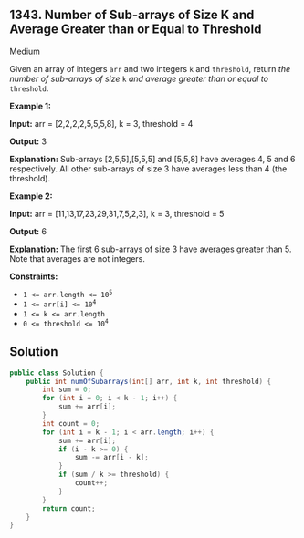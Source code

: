 ## 1343\. Number of Sub-arrays of Size K and Average Greater than or Equal to Threshold

Medium

Given an array of integers `arr` and two integers `k` and `threshold`, return _the number of sub-arrays of size_ `k` _and average greater than or equal to_ `threshold`.

**Example 1:**

**Input:** arr = [2,2,2,2,5,5,5,8], k = 3, threshold = 4

**Output:** 3

**Explanation:** Sub-arrays [2,5,5],[5,5,5] and [5,5,8] have averages 4, 5 and 6 respectively. All other sub-arrays of size 3 have averages less than 4 (the threshold).

**Example 2:**

**Input:** arr = [11,13,17,23,29,31,7,5,2,3], k = 3, threshold = 5

**Output:** 6

**Explanation:** The first 6 sub-arrays of size 3 have averages greater than 5. Note that averages are not integers.

**Constraints:**

*   <code>1 <= arr.length <= 10<sup>5</sup></code>
*   <code>1 <= arr[i] <= 10<sup>4</sup></code>
*   `1 <= k <= arr.length`
*   <code>0 <= threshold <= 10<sup>4</sup></code>

## Solution

```java
public class Solution {
    public int numOfSubarrays(int[] arr, int k, int threshold) {
        int sum = 0;
        for (int i = 0; i < k - 1; i++) {
            sum += arr[i];
        }
        int count = 0;
        for (int i = k - 1; i < arr.length; i++) {
            sum += arr[i];
            if (i - k >= 0) {
                sum -= arr[i - k];
            }
            if (sum / k >= threshold) {
                count++;
            }
        }
        return count;
    }
}
```